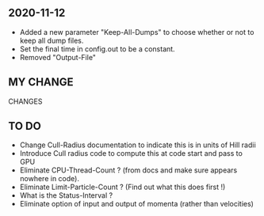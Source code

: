 ## 2020-11-12
* Added a new parameter "Keep-All-Dumps" to choose whether or not to keep all dump files.
* Set the final time in config.out to be a constant.
* Removed "Output-File" 

## MY CHANGE

CHANGES

## TO DO
* Change Cull-Radius documentation to indicate this is in units of Hill radii
* Introduce Cull radius code to compute this at code start and pass to GPU
* Eliminate CPU-Thread-Count ?  (from docs and make sure appears nowhere in code).
* Eliminate Limit-Particle-Count ?  (Find out what this does first !)
* What is the Status-Interval ?
* Eliminate option of input and output of momenta (rather than velocities)
